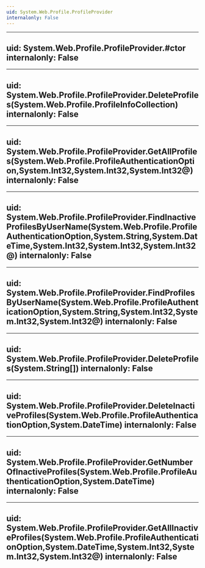 ```yaml
---
uid: System.Web.Profile.ProfileProvider
internalonly: False
---
```


---
uid: System.Web.Profile.ProfileProvider.#ctor
internalonly: False
---

---
uid: System.Web.Profile.ProfileProvider.DeleteProfiles(System.Web.Profile.ProfileInfoCollection)
internalonly: False
---

---
uid: System.Web.Profile.ProfileProvider.GetAllProfiles(System.Web.Profile.ProfileAuthenticationOption,System.Int32,System.Int32,System.Int32@)
internalonly: False
---

---
uid: System.Web.Profile.ProfileProvider.FindInactiveProfilesByUserName(System.Web.Profile.ProfileAuthenticationOption,System.String,System.DateTime,System.Int32,System.Int32,System.Int32@)
internalonly: False
---

---
uid: System.Web.Profile.ProfileProvider.FindProfilesByUserName(System.Web.Profile.ProfileAuthenticationOption,System.String,System.Int32,System.Int32,System.Int32@)
internalonly: False
---

---
uid: System.Web.Profile.ProfileProvider.DeleteProfiles(System.String[])
internalonly: False
---

---
uid: System.Web.Profile.ProfileProvider.DeleteInactiveProfiles(System.Web.Profile.ProfileAuthenticationOption,System.DateTime)
internalonly: False
---

---
uid: System.Web.Profile.ProfileProvider.GetNumberOfInactiveProfiles(System.Web.Profile.ProfileAuthenticationOption,System.DateTime)
internalonly: False
---

---
uid: System.Web.Profile.ProfileProvider.GetAllInactiveProfiles(System.Web.Profile.ProfileAuthenticationOption,System.DateTime,System.Int32,System.Int32,System.Int32@)
internalonly: False
---
